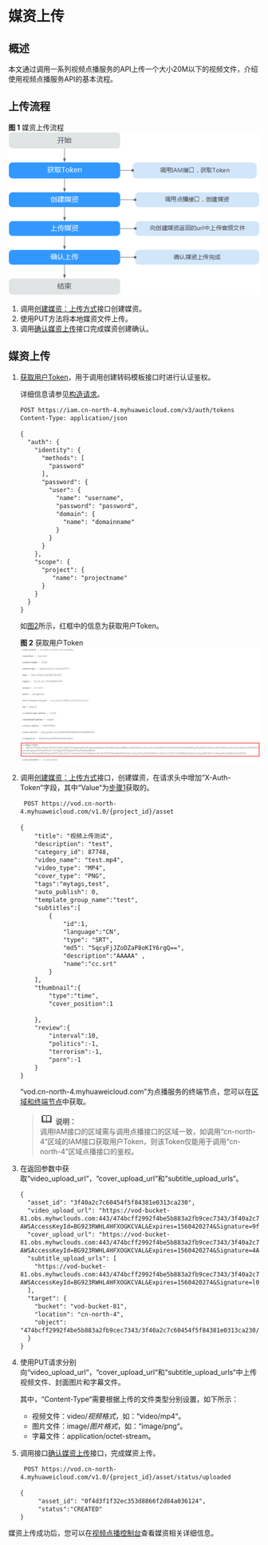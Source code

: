 # 媒资上传<a name="vod_04_0195"></a>

## 概述<a name="section12984557532"></a>

本文通过调用一系列视频点播服务的API上传一个大小20M以下的视频文件，介绍使用视频点播服务API的基本流程。

## 上传流程<a name="section15675193905619"></a>

**图 1**  媒资上传流程<a name="fig1465716529471"></a>  
![](figures/媒资上传流程.png "媒资上传流程")

1.  调用[创建媒资：上传方式](创建媒资-上传方式.md)接口创建媒资。
2.  使用PUT方法将本地媒资文件上传。
3.  调用[确认媒资上传](确认媒资上传.md)接口完成媒资创建确认。

## 媒资上传<a name="section127693448583"></a>

1.  <a name="li134912423710"></a>[获取用户Token](https://support.huaweicloud.com/api-iam/zh-cn_topic_0057845583.html)，用于调用创建转码模板接口时进行认证鉴权。

    详细信息请参见[构造请求](构造请求.md)。

    ```
    POST https://iam.cn-north-4.myhuaweicloud.com/v3/auth/tokens
    Content-Type: application/json
    
    {
      "auth": {
        "identity": {
          "methods": [
            "password"
          ],
          "password": {
            "user": {
              "name": "username", 
              "password": "password", 
              "domain": {
                "name": "domainname"   
              }
            }
          }
        },
        "scope": {
          "project": {
             "name": "projectname"
          }
        }
      }
    }
    ```

    如[图2](#fig955023251511)所示，红框中的信息为获取用户Token。

    **图 2**  获取用户Token<a name="fig955023251511"></a>  
    ![](figures/获取用户Token.png "获取用户Token")

2.  调用[创建媒资：上传方式](创建媒资-上传方式.md)接口，创建媒资，在请求头中增加“X-Auth-Token“字段，其中“Value“为[步骤1](#li134912423710)获取的。

    ```
     POST https://vod.cn-north-4.myhuaweicloud.com/v1.0/{project_id}/asset
    
    {
    	"title": "视频上传测试",
    	"description": "test",
    	"category_id": 87748,
    	"video_name": "test.mp4",
    	"video_type": "MP4",
    	"cover_type": "PNG",
    	"tags":"mytags,test",
    	"auto_publish": 0,    
    	"template_group_name":"test",
    	"subtitles":[      
    		{	
    			"id":1,
    			"language":"CN", 
    			"type": "SRT", 
    			"md5": "SqcyFjJZoDZaP8oKIY6rgQ==",    
    			"description":"AAAAA" ,
    			"name":"cc.srt"
    		}  
    	],
    	"thumbnail":{
    		"type":"time",
    		"cover_position":1
    	
    	},
    	"review":{
    		"interval":10,
    		"politics":-1,
    		"terrorism":-1,
    		"porn":-1
    	}	
    }
    ```

    “vod.cn-north-4.myhuaweicloud.com”为点播服务的终端节点，您可以在[区域和终端节点](使用前必读.md#section499212013211)中获取。

    >![](public_sys-resources/icon-note.gif) **说明：**   
    >调用IAM接口的区域需与调用点播接口的区域一致，如调用“cn-north-4”区域的IAM接口获取用户Token，则该Token仅能用于调用“cn-north-4”区域点播接口的鉴权。  

3.  在返回参数中获取“video\_upload\_url“，“cover\_upload\_url“和“subtitle\_upload\_urls“。

    ```
    {
      "asset_id": "3f40a2c7c60454f5f84381e0313ca230",
      "video_upload_url": "https://vod-bucket-81.obs.myhwclouds.com:443/474bcff2992f4be5b883a2fb9cec7343/3f40a2c7c60454f5f84381e0313ca230/cdeda86cd1b7b3dd760a3ff28a5ee497.mp4?AWSAccessKeyId=BG923RWHL4HFXOGKCVAL&Expires=1560420274&Signature=9f%2BZcdD6SwjIU5ARHYiP6YY1Lyw%3D",
      "cover_upload_url": "https://vod-bucket-81.obs.myhwclouds.com:443/474bcff2992f4be5b883a2fb9cec7343/3f40a2c7c60454f5f84381e0313ca230/cover/Cover0.png?AWSAccessKeyId=BG923RWHL4HFXOGKCVAL&Expires=1560420274&Signature=4Aa88NK%2By%2By1Xo0RvLpOvuaFCoE%3D",
      "subtitle_upload_urls": [
        "https://vod-bucket-81.obs.myhwclouds.com:443/474bcff2992f4be5b883a2fb9cec7343/3f40a2c7c60454f5f84381e0313ca230/subtitle/1.srt?AWSAccessKeyId=BG923RWHL4HFXOGKCVAL&Expires=1560420274&Signature=l0UclE9yfaVrxkl0kaNnr%2BemG98%3D"
      ],
      "target": {
        "bucket": "vod-bucket-81",
        "location": "cn-north-4",
        "object": "474bcff2992f4be5b883a2fb9cec7343/3f40a2c7c60454f5f84381e0313ca230/cdeda86cd1b7b3dd760a3ff28a5ee497.mp4"
      }
    }
    ```

4.  使用PUT请求分别向“video\_upload\_url“，“cover\_upload\_url“和“subtitle\_upload\_urls“中上传视频文件、封面图片和字幕文件。

    其中，“Content-Type“需要根据上传的文件类型分别设置，如下所示：

    -   视频文件：video/_视频格式_，如：“video/mp4“。
    -   图片文件：image/_图片格式_，如：“image/png“。
    -   字幕文件：application/octet-stream。

5.  调用接口[确认媒资上传](确认媒资上传.md)接口，完成媒资上传。

    ```
     POST https://vod.cn-north-4.myhuaweicloud.com/v1.0/{project_id}/asset/status/uploaded
    
    {
    	 "asset_id": "0f4d3f1f32ec353d8866f2d84a036124",
    	 "status":"CREATED"
    }
    ```


媒资上传成功后，您可以在[视频点播控制台](https://console.huaweicloud.com/vod)查看媒资相关详细信息。

